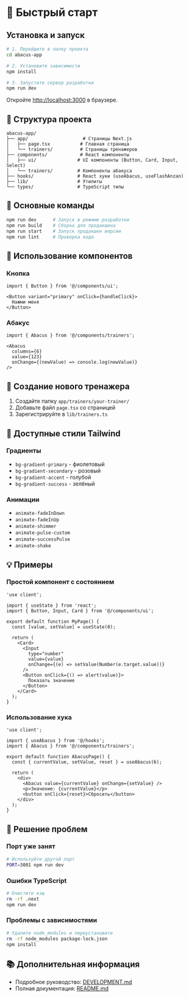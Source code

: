 # 🚀 Быстрый старт

## Установка и запуск

```bash
# 1. Перейдите в папку проекта
cd abacus-app

# 2. Установите зависимости
npm install

# 3. Запустите сервер разработки
npm run dev
```

Откройте [http://localhost:3000](http://localhost:3000) в браузере.

## 📁 Структура проекта

```
abacus-app/
├── app/                    # Страницы Next.js
│   ├── page.tsx           # Главная страница
│   └── trainers/          # Страницы тренажеров
├── components/            # React компоненты
│   ├── ui/               # UI компоненты (Button, Card, Input, Select)
│   └── trainers/         # Компоненты абакуса
├── hooks/                # React хуки (useAbacus, useFlashAnzan)
├── lib/                  # Утилиты
└── types/                # TypeScript типы
```

## 🎯 Основные команды

```bash
npm run dev      # Запуск в режиме разработки
npm run build    # Сборка для продакшена
npm run start    # Запуск продакшен версии
npm run lint     # Проверка кода
```

## 🧩 Использование компонентов

### Кнопка
```tsx
import { Button } from '@/components/ui';

<Button variant="primary" onClick={handleClick}>
  Нажми меня
</Button>
```

### Абакус
```tsx
import { Abacus } from '@/components/trainers';

<Abacus
  columns={6}
  value={123}
  onChange={(newValue) => console.log(newValue)}
/>
```

## 📝 Создание нового тренажера

1. Создайте папку `app/trainers/your-trainer/`
2. Добавьте файл `page.tsx` со страницей
3. Зарегистрируйте в `lib/trainers.ts`

## 🎨 Доступные стили Tailwind

### Градиенты
- `bg-gradient-primary` - фиолетовый
- `bg-gradient-secondary` - розовый
- `bg-gradient-accent` - голубой
- `bg-gradient-success` - зелёный

### Анимации
- `animate-fadeInDown`
- `animate-fadeInUp`
- `animate-shimmer`
- `animate-pulse-custom`
- `animate-successPulse`
- `animate-shake`

## 💡 Примеры

### Простой компонент с состоянием
```tsx
'use client';

import { useState } from 'react';
import { Button, Input, Card } from '@/components/ui';

export default function MyPage() {
  const [value, setValue] = useState(0);

  return (
    <Card>
      <Input
        type="number"
        value={value}
        onChange={(e) => setValue(Number(e.target.value))}
      />
      <Button onClick={() => alert(value)}>
        Показать значение
      </Button>
    </Card>
  );
}
```

### Использование хука
```tsx
'use client';

import { useAbacus } from '@/hooks';
import { Abacus } from '@/components/trainers';

export default function AbacusPage() {
  const { currentValue, setValue, reset } = useAbacus(6);

  return (
    <div>
      <Abacus value={currentValue} onChange={setValue} />
      <p>Значение: {currentValue}</p>
      <button onClick={reset}>Сбросить</button>
    </div>
  );
}
```

## 🐛 Решение проблем

### Порт уже занят
```bash
# Используйте другой порт
PORT=3001 npm run dev
```

### Ошибки TypeScript
```bash
# Очистите кэш
rm -rf .next
npm run dev
```

### Проблемы с зависимостями
```bash
# Удалите node_modules и переустановите
rm -rf node_modules package-lock.json
npm install
```

## 📚 Дополнительная информация

- Подробное руководство: [DEVELOPMENT.md](DEVELOPMENT.md)
- Полная документация: [README.md](README.md)
